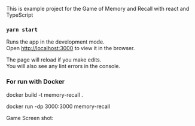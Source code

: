 This is example project for the Game of Memory and Recall with react and TypeScript

### `yarn start` 

Runs the app in the development mode.\
Open [http://localhost:3000](http://localhost:3000) to view it in the browser.

The page will reload if you make edits.\
You will also see any lint errors in the console.

### For run with Docker

docker build -t memory-recall . 

docker run -dp 3000:3000 memory-recall

Game Screen shot:

